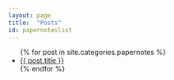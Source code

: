 ```yaml
---
layout: page
title:  "Posts"
id: papernoteslist
---
```


<ul>
  {% for post in site.categories.papernotes %}
    <li>
      <a href="{{ post.url }}">{{ post.title }}</a>
    </li>
  {% endfor %}
</ul>